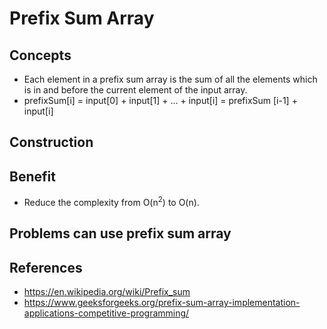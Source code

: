 # Prefix Sum Array

## Concepts
- Each element in a prefix sum array is the sum of all the elements which is in and before the current element of the input array.
- prefixSum[i] = input[0] + input[1] + ... + input[i] = prefixSum [i-1] + input[i]

## Construction

## Benefit
- Reduce the complexity from O(n<sup>2</sup>) to O(n).

## Problems can use prefix sum array

## References
- https://en.wikipedia.org/wiki/Prefix_sum
- https://www.geeksforgeeks.org/prefix-sum-array-implementation-applications-competitive-programming/
